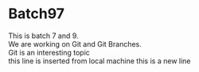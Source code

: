 # Batch97

This is batch 7 and 9. <br>
We are working on Git and Git Branches. <BR>
Git is an interesting topic <br>
this line is inserted from local machine
this is a new line
